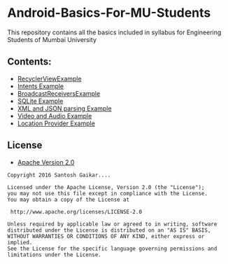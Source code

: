 # Android-Basics-For-MU-Students
This repository contains all the basics included in syllabus for Engineering Students of Mumbai University 

## Contents:

* [RecyclerViewExample](https://github.com/sgaikar1/Android-Basics-For-MU-Students/tree/master/RecyclerViewExample)
* [Intents Example](https://github.com/sgaikar1/Android-Basics-For-MU-Students/tree/master/IntentExample)
* [BroadcastReceiversExample](https://github.com/sgaikar1/Android-Basics-For-MU-Students/tree/master/BroadcastReceiverExample)
* [SQLite Example](https://github.com/sgaikar1/Android-Basics-For-MU-Students/tree/master/SQLiteExample)
* [XML and JSON parsing Example](https://github.com/sgaikar1/Android-Basics-For-MU-Students/tree/master/XmlAndJsonParsingExample)
* [Video and Audio Example](https://github.com/sgaikar1/Android-Basics-For-MU-Students/tree/master/VideoPlayer)
* [Location Provider Example](https://github.com/sgaikar1/Android-Basics-For-MU-Students/tree/master/LocationProviderExample)

## License

* [Apache Version 2.0](http://www.apache.org/licenses/LICENSE-2.0.html)

```
Copyright 2016 Santosh Gaikar....

Licensed under the Apache License, Version 2.0 (the "License");
you may not use this file except in compliance with the License.
You may obtain a copy of the License at

 http://www.apache.org/licenses/LICENSE-2.0

Unless required by applicable law or agreed to in writing, software
distributed under the License is distributed on an "AS IS" BASIS,
WITHOUT WARRANTIES OR CONDITIONS OF ANY KIND, either express or implied.
See the License for the specific language governing permissions and
limitations under the License.
```
